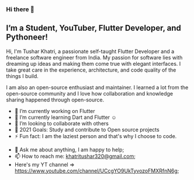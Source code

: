 ### Hi there 👋
## I’m a Student, YouTuber, Flutter Developer, and Pythoneer!

Hi, I'm Tushar Khatri, a passionate self-taught Flutter Developer and a freelance software engineer from India. My passion for software lies with dreaming up ideas and making them come true with elegant interfaces. I take great care in the experience, architecture, and code quality of the things I build.

I am also an open-source enthusiast and maintainer. I learned a lot from the open-source community and I love how collaboration and knowledge sharing happened through open-source.

- 🔭 I’m currently working on Flutter
- 🌱 I’m currently learning Dart and Flutter ☺
- 👯 I’m looking to collaborate with others
- 🥅 2021 Goals: Study and contribute to Open source projects
- ⚡ Fun fact: I am the laziest person and that's why I choose to code.

* 💬 Ask me about anything, I am happy to help;
* 📫 How to reach me: khatritushar320@gmail.com;
* Here's my YT channel => https://www.youtube.com/channel/UCcgYO9UkTyvozoFMXRfnN6g;



